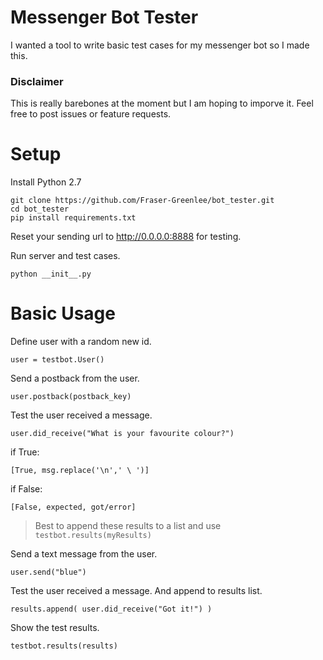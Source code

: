 # Messenger Bot Tester

I wanted a tool to write basic test cases for my messenger bot so I made this.


### Disclaimer

This is really barebones at the moment but I am hoping to imporve it. Feel free to post issues or feature requests.


# Setup

Install Python 2.7

```
git clone https://github.com/Fraser-Greenlee/bot_tester.git
cd bot_tester
pip install requirements.txt
```

Reset your sending url to http://0.0.0.0:8888 for testing.

Run server and test cases.

`python __init__.py`

# Basic Usage

Define user with a random new id.

`user = testbot.User()`

Send a postback from the user.

`user.postback(postback_key)`

Test the user received a message.

`user.did_receive("What is your favourite colour?")`

if True:

`[True, msg.replace('\n',' \ ')]`

if False:

`[False, expected, got/error]`

> Best to append these results to a list and use `testbot.results(myResults)`

Send a text message from the user.

`user.send("blue")`

Test the user received a message. And append to results list.

`results.append( user.did_receive("Got it!") )`

Show the test results.

`testbot.results(results)`

